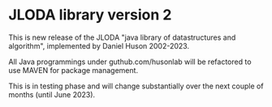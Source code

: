 # JLODA library version 2

This is new release of the JLODA "java library of datastructures and algorithm", implemented by Daniel Huson 2002-2023.

All Java programmings under guthub.com/husonlab will be refactored to use MAVEN for package management.

This is in testing phase and will change substantially over the next couple of months (until June 2023).
